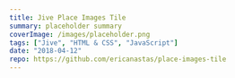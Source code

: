 ```yaml
---
title: Jive Place Images Tile
summary: placeholder summary
coverImage: /images/placeholder.png
tags: ["Jive", "HTML & CSS", "JavaScript"]
date: "2018-04-12"
repo: https://github.com/ericanastas/place-images-tile
---
```

